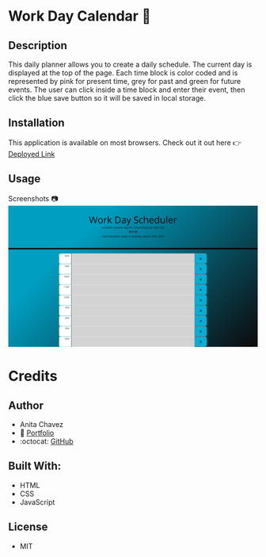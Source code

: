 #  Work Day Calendar :calendar:



## Description

This daily planner allows you to create a daily schedule. The current day is displayed at the top of the page. Each time block is color coded and is represented by pink for present time, grey for past and green for future events. The user can click inside a time block and enter their event, then click the blue save button so it will be saved in local storage.

## Installation

This application is available on most browsers. 
Check out it out here :point_right: [Deployed Link](https://neeta525.github.io/WorkDay/)

## Usage

Screenshots :camera:
![alt text](/images/Work%20Day%20Scheduler.png)

# Credits

## Author
- Anita Chavez
- :briefcase: [Portfolio](https://neeta525.github.io/Portfolio25/)
- :octocat: [GitHub](https://github.com/Neeta525)


## Built With:
- HTML
- CSS
- JavaScript

## License

- MIT


